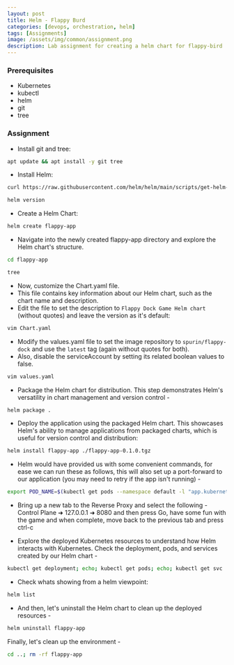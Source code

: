 ```yaml
---
layout: post
title: Helm - Flappy Burd
categories: [devops, orchestration, helm]
tags: [Assignments]
image: /assets/img/common/assignment.png
description: Lab assignment for creating a helm chart for flappy-bird
---
```


### Prerequisites

- Kubernetes
- kubectl
- helm
- git
- tree

### Assignment

- Install git and tree:

```sh
apt update && apt install -y git tree
```

- Install Helm:

```sh
curl https://raw.githubusercontent.com/helm/helm/main/scripts/get-helm-3 | bash
```

```sh
helm version
```

- Create a Helm Chart:

```sh
helm create flappy-app
```

- Navigate into the newly created flappy-app directory and explore the Helm chart's structure.

```sh
cd flappy-app
```

```sh
tree
```

- Now, customize the Chart.yaml file.
- This file contains key information about our Helm chart, such as the chart name and description.
- Edit the file to set the description to `Flappy Dock Game Helm chart` (without quotes) and leave the version as it's default:

```sh
vim Chart.yaml
```

- Modify the values.yaml file to set the image repository to `spurin/flappy-dock` and use the `latest` tag (again without quotes for both). 
- Also, disable the serviceAccount by setting its related boolean values to false.

```sh
vim values.yaml
```

- Package the Helm chart for distribution. This step demonstrates Helm's versatility in chart management and version control -

```sh
helm package .
```

- Deploy the application using the packaged Helm chart. This showcases Helm's ability to manage applications from packaged charts, which is useful for version control and distribution:

```sh
helm install flappy-app ./flappy-app-0.1.0.tgz
```

- Helm would have provided us with some convenient commands, for ease we can run these as follows, this will also set up a port-forward to our application (you may need to retry if the app isn't running) -

```sh
export POD_NAME=$(kubectl get pods --namespace default -l "app.kubernetes.io/name=flappy-app,app.kubernetes.io/instance=flappy-app" -o jsonpath="{.items[0].metadata.name}"); export CONTAINER_PORT=$(kubectl get pod --namespace default $POD_NAME -o jsonpath="{.spec.containers[0].ports[0].containerPort}"); echo "Visit http://127.0.0.1:8080 to use your application"; kubectl --namespace default port-forward $POD_NAME 8080:$CONTAINER_PORT
```

- Bring up a new tab to the Reverse Proxy and select the following - Control Plane ➜ 127.0.0.1 ➜ 8080 and then press Go, have some fun with the game and when complete, move back to the previous tab and press ctrl-c

- Explore the deployed Kubernetes resources to understand how Helm interacts with Kubernetes. Check the deployment, pods, and services created by our Helm chart -

```sh
kubectl get deployment; echo; kubectl get pods; echo; kubectl get svc
```

- Check whats showing from a helm viewpoint:

```sh
helm list
```

- And then, let's uninstall the Helm chart to clean up the deployed resources -

```sh
helm uninstall flappy-app
```

Finally, let's clean up the environment -

```sh
cd ..; rm -rf flappy-app
```